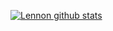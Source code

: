 [![Lennon github stats](https://github-readme-stats.vercel.app/api?username=DieOver)](https://github.com/DieOver/github-readme-stats)
